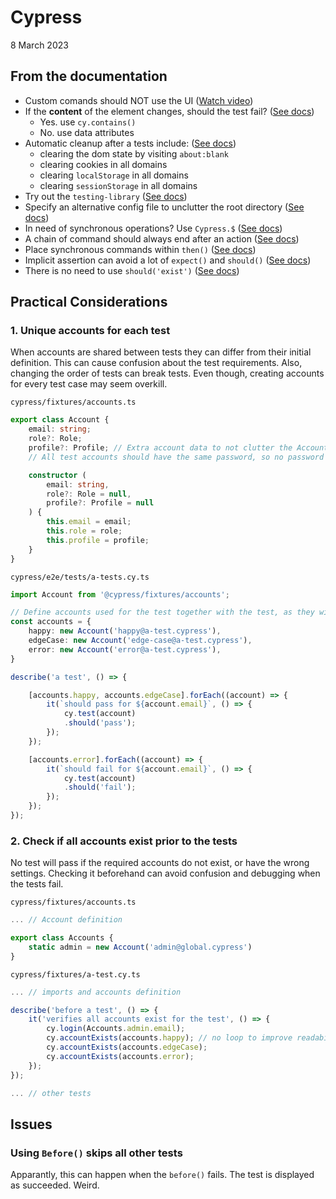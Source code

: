 # Cypress
8 March 2023

## From the documentation

- Custom comands should NOT use the UI ([Watch video](https://youtu.be/5XQOK0v_YRE?t=943))
- If the __content__ of the element changes, should the test fail? ([See docs](https://docs.cypress.io/guides/references/best-practices#Selecting-Elements))
    - Yes. use `cy.contains()`
    - No. use data attributes
- Automatic cleanup after a tests include: ([See docs](https://docs.cypress.io/guides/core-concepts/test-isolation#Test-Isolation-Enabled))
    - clearing the dom state by visiting `about:blank`
    - clearing cookies in all domains
    - clearing `localStorage` in all domains
    - clearing `sessionStorage` in all domains
- Try out the `testing-library` ([See docs](https://docs.cypress.io/guides/references/best-practices#Cypress-and-Testing-Library))
- Specify an alternative config file to unclutter the root directory ([See docs](https://docs.cypress.io/guides/references/best-practices#Cypress-and-Testing-Library))
- In need of synchronous operations? Use `Cypress.$` ([See docs](https://docs.cypress.io/guides/core-concepts/introduction-to-cypress#2-A-set-timeout-is-reached))
- A chain of command should always end after an action ([See docs](https://docs.cypress.io/guides/core-concepts/introduction-to-cypress#Some-commands-require-a-previous-subject))
- Place synchronous commands within `then()` ([See docs](https://docs.cypress.io/guides/core-concepts/introduction-to-cypress#Mixing-Async-and-Sync-code))
- Implicit assertion can avoid a lot of `expect()` and `should()` ([See docs](https://docs.cypress.io/guides/core-concepts/introduction-to-cypress#Implicit-Assertions))
- There is no need to use `should('exist')` ([See docs](https://docs.cypress.io/guides/core-concepts/introduction-to-cypress#Implicit-Assertions))

## Practical Considerations

### 1. Unique accounts for each test

When accounts are shared between tests they can differ from their initial definition. This can cause confusion about the test requirements. Also, changing the order of tests can break tests. Even though, creating accounts for every test case may seem overkill. 

`cypress/fixtures/accounts.ts`

```ts
export class Account {
    email: string;
    role?: Role;
    profile?: Profile; // Extra account data to not clutter the Account class
    // All test accounts should have the same password, so no password needed

    constructor (
        email: string,
        role?: Role = null,
        profile?: Profile = null
    ) {
        this.email = email;
        this.role = role;
        this.profile = profile;
    }
}
```

`cypress/e2e/tests/a-tests.cy.ts`

```ts
import Account from '@cypress/fixtures/accounts';

// Define accounts used for the test together with the test, as they will only change together
const accounts = {
    happy: new Account('happy@a-test.cypress'),
    edgeCase: new Account('edge-case@a-test.cypress'),
    error: new Account('error@a-test.cypress'),
}

describe('a test', () => {

    [accounts.happy, accounts.edgeCase].forEach((account) => {
        it(`should pass for ${account.email}`, () => {
            cy.test(account)
            .should('pass');
        });
    });

    [accounts.error].forEach((account) => {
        it(`should fail for ${account.email}`, () => {
            cy.test(account)
            .should('fail');
        });
    });
});
```

### 2. Check if all accounts exist prior to the tests

No test will pass if the required accounts do not exist, or have the wrong settings. Checking it beforehand can avoid confusion and debugging when the tests fail.

`cypress/fixtures/accounts.ts`

```ts
... // Account definition

export class Accounts {
    static admin = new Account('admin@global.cypress')
}
```

`cypress/fixtures/a-test.cy.ts`

```ts
... // imports and accounts definition

describe('before a test', () => {
    it('verifies all accounts exist for the test', () => {
        cy.login(Accounts.admin.email);
        cy.accountExists(accounts.happy); // no loop to improve readability
        cy.accountExists(accounts.edgeCase);
        cy.accountExists(accounts.error);
    });
});

... // other tests
```

## Issues

### Using `Before()` skips all other tests

Apparantly, this can happen when the `before()` fails. The test is displayed as succeeded. Weird.

